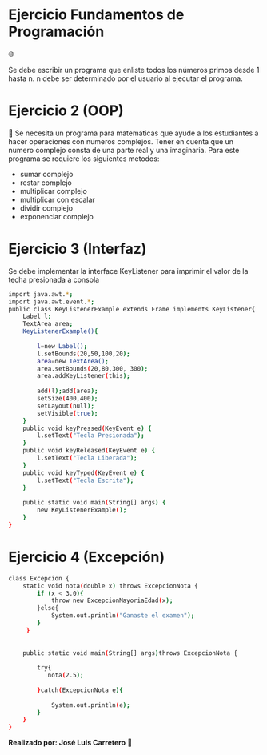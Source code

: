 # Ejercicio Fundamentos de Programación 
:globe_with_meridians:

Se debe escribir un programa que enliste todos los números primos desde 1 hasta n.
n debe ser determinado por el usuario al ejecutar el programa.

# Ejercicio 2 (OOP)
:satellite:
Se necesita un programa para matemáticas que ayude a los estudiantes a hacer operaciones con numeros complejos.
Tener en cuenta que un numero complejo consta de una parte real y una imaginaria.
Para este programa se requiere los siguientes metodos:
- sumar complejo
- restar complejo
- multiplicar complejo
- multiplicar con escalar
- dividir complejo
- exponenciar complejo

# Ejercicio 3 (Interfaz)
Se debe implementar la interface KeyListener para imprimir el valor de la techa presionada a consola

```sh
import java.awt.*;  
import java.awt.event.*;  
public class KeyListenerExample extends Frame implements KeyListener{  
    Label l;  
    TextArea area;  
    KeyListenerExample(){  
          
        l=new Label();  
        l.setBounds(20,50,100,20);  
        area=new TextArea();  
        area.setBounds(20,80,300, 300);  
        area.addKeyListener(this);  
          
        add(l);add(area);  
        setSize(400,400);  
        setLayout(null);  
        setVisible(true);  
    }  
    public void keyPressed(KeyEvent e) {  
        l.setText("Tecla Presionada");  
    }  
    public void keyReleased(KeyEvent e) {  
        l.setText("Tecla Liberada");  
    }  
    public void keyTyped(KeyEvent e) {  
        l.setText("Tecla Escrita");  
    }  
  
    public static void main(String[] args) {  
        new KeyListenerExample();  
    }  
}  
```

# Ejercicio 4 (Excepción)
```sh
class Excepcion {
    static void nota(double x) throws ExcepcionNota {
        if (x < 3.0){
            throw new ExcepcionMayoriaEdad(x);
        }else{
            System.out.println("Ganaste el examen");
        }    
     }
	 
	 
    public static void main(String[] args)throws ExcepcionNota {
    
        try{
           nota(2.5);
		   
        }catch(ExcepcionNota e){
		
            System.out.println(e);
        }
    }
}
```
**Realizado por: José Luis Carretero** :punch: 